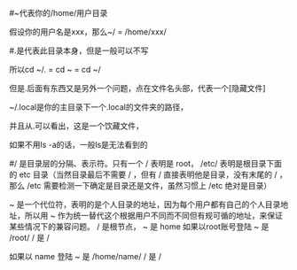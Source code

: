 #~代表你的/home/用户目录

假设你的用户名是xxx，那么~/ = /home/xxx/

#.是代表此目录本身，但是一般可以不写

所以cd ~/.  = cd ~  = cd ~/

但是.后面有东西又是另外一个问题，点在文件名头部，代表一个[隐藏文件]

~/.local是你的主目录下一个.local的文件夹的路径，

并且从.可以看出，这是一个饮藏文件，

如果不用ls -a的话，一般ls是无法看到的

#/ 是目录层的分隔、表示符。只有一个 / 表明是 root， /etc/ 表明是根目录下面的 etc 目录（当然目录最后不需要 / ，但有 / 直接表明他是目录，没有末尾的 / ，那么 /etc 需要检测一下确定是目录还是文件，虽然习惯上 /etc 绝对是目录）

~ 是一个代位符，表明的是个人目录的地址，因为每个用户都有自己的个人目录地址，所以用 ~ 作为统一替代这个根据用户不同而不同但有规可循的地址，来保证某些情况下的兼容问题。
/ 是根节点， ~ 是 home
如果以root账号登陆 
~ 是 /root/
/ 是 /

如果以 name 登陆
~ 是 /home/name/
/ 是 /



